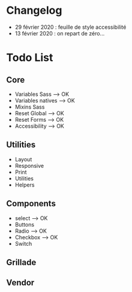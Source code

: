 # Changelog

- 29 février 2020 : feuille de style accessibilité
- 13 février 2020 : on repart de zéro...

# Todo List

## Core
- Variables Sass  --> OK
- Variables natives  --> OK
- Mixins Sass
- Reset Global  --> OK
- Reset Forms --> OK
- Accessibility --> OK

## Utilities
- Layout
- Responsive
- Print
- Utilities
- Helpers

## Components
- select --> OK
- Buttons
- Radio --> OK
- Checkbox --> OK
- Switch

## Grillade

## Vendor